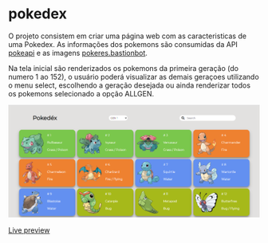 # pokedex

O projeto consistem em criar uma página web com as caracteristicas de uma Pokedex.
As informações dos pokemons são consumidas da API [pokeapi](https://pokeapi.co/) e as imagens [pokeres.bastionbot](https://pokeres.bastionbot.org/images/pokemon/1).

Na tela inicial são renderizados os pokemons da primeira geração (do numero 1 ao 152), o usuário poderá visualizar as demais geraçoes utilizando o menu select, escolhendo a geração desejada ou ainda renderizar todos os pokemons selecionado a opção ALLGEN.

![Screenshot](https://github.com/paulobr4z/pokedex/blob/master/img/ps001.png)

[Live preview](https://paulobraz.com/exemplos/pokedex/index.html)
